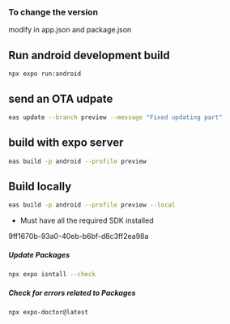 ### To change the version 

modify in app.json and package.json

## Run android development build
```
npx expo run:android
```

## send an OTA udpate
```bash
eas update --branch preview --message "Fixed updating part"
```

## build with expo server
```bash
eas build -p android --profile preview 
```
## Build locally 
```bash
eas build -p android --profile preview --local
```
- Must have all the required SDK installed 

9ff1670b-93a0-40eb-b6bf-d8c3ff2ea98a


##### Update Packages
```bash
npx expo isntall --check

```
##### Check for errors related to Packages
```bash
npx expo-doctor@latest


```
